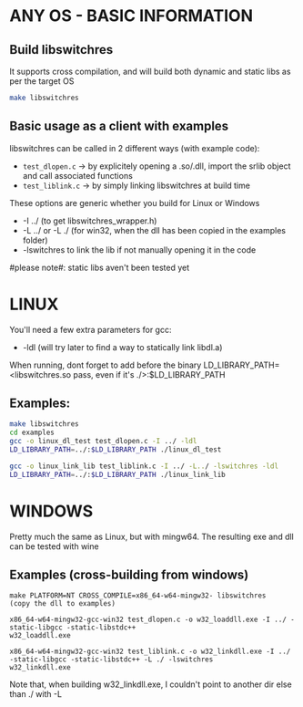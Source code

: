 # ANY OS - BASIC INFORMATION

## Build libswitchres

It supports cross compilation, and will build both dynamic and static libs as per the target OS
```bash
make libswitchres
```
## Basic usage as a client with examples
libswitchres can be called in 2 different ways (with example code):
  * `test_dlopen.c` -> by explicitely opening a .so/.dll, import the srlib object and call associated functions
  * `test_liblink.c` -> by simply linking libswitchres at build time

These options are generic whether you build for Linux or Windows
  * -I ../ (to get libswitchres_wrapper.h)
  * -L ../ or -L ./ (for win32, when the dll has been copied in the examples folder)
  * -lswitchres to link the lib if not manually opening it in the code

#please note#: static libs aven't been tested yet

# LINUX

You'll need a few extra parameters for gcc:
  * -ldl (will try later to find a way to statically link libdl.a)

When running, dont forget to add before the binary LD_LIBRARY_PATH=<libswitchres.so pass, even if it's ./>:$LD_LIBRARY_PATH

## Examples:
```bash
make libswitchres
cd examples
gcc -o linux_dl_test test_dlopen.c -I ../ -ldl
LD_LIBRARY_PATH=../:$LD_LIBRARY_PATH ./linux_dl_test

gcc -o linux_link_lib test_liblink.c -I ../ -L../ -lswitchres -ldl
LD_LIBRARY_PATH=../:$LD_LIBRARY_PATH ./linux_link_lib
```

# WINDOWS

Pretty much the same as Linux, but with mingw64. The resulting exe and dll can be tested with wine

## Examples (cross-building from windows)

```
make PLATFORM=NT CROSS_COMPILE=x86_64-w64-mingw32- libswitchres
(copy the dll to examples)

x86_64-w64-mingw32-gcc-win32 test_dlopen.c -o w32_loaddll.exe -I ../ -static-libgcc -static-libstdc++
w32_loaddll.exe

x86_64-w64-mingw32-gcc-win32 test_liblink.c -o w32_linkdll.exe -I ../ -static-libgcc -static-libstdc++ -L ./ -lswitchres
w32_linkdll.exe
```

Note that, when building w32_linkdll.exe, I couldn't point to another dir else than ./ with -L
